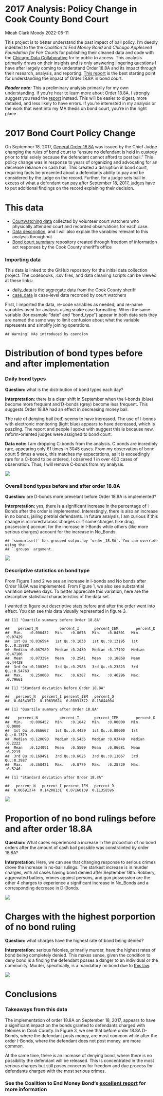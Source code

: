 2017 Analysis: Policy Change in Cook County Bond Court
================
Micah Clark Moody
2022-05-11

This project is to better understand the past impact of bail policy. I’m
deeply indebted to the the *Coalition to End Money Bond* and *Chicago
Appleseed Foundation for Fair Courts* for publishing their cleaned data
and code with the [Chicago Data
Collaborative](https://gitlab.com/ChicagoDataCooperative) for te public
to access. This analysis primarily draws on their insights and is only
answering lingering questions I have after largely coming to understand
Order 18.8A and its impact through their research, analysis, and
reporting. [This
report](http://www.chicagoappleseed.org/wp-content/uploads/2018/02/Courtwatching-Report_Coalition-to-End-Money-Bond_FINAL_2-25-18.pdf)
is the best starting point for understanding the impact of Order 18.8A
in bond court.

***Reader note:*** This a preliminary analysis primarily for my own
understanding. If you’re hear to learn more about Order 18.8A, I
strongly suggest you read the
[report](http://www.chicagoappleseed.org/wp-content/uploads/2018/02/Courtwatching-Report_Coalition-to-End-Money-Bond_FINAL_2-25-18.pdf)
instead. This will be easier to digest, more detailed, and less likely
to have errors. If you’re interested in my analysis or the work that
went into my MA thesis on bond court, you’re in the right place.

# 2017 Bond Court Policy Change

On September 18, 2017, [General Order
18.8A](https://www.cookcountycourt.org/Manage/Division-Orders/View-Division-Order/ArticleId/2562/GENERAL-ORDER-NO-18-8A-Procedures-for-Bail-Hearings-and-Pretrial-Release)
was issued by the Chief Judge changing the rules of bond court to
“ensure no defendant is held in custody prior to trial solely because
the defendant cannot afford to post bail.” This policy change was in
response to years of organizing and advocating for an decrease reliance
on cash bail. This created a disruption in bond court, requiring facts
be presented about a defendants ability to pay and be considered by the
judge on the record. Further, for a judge sets bail in excess of what a
defendant can pay after September 18, 2017, judges have to put
additional findings on the record explaining their decision.

# This data

-   [Courtwatching
    data](https://gitlab.com/ChicagoDataCooperative/court-observation/-/tree/master)
    collected by volunteer court watchers who physically attended court
    and recorded observations for each case.
-   [Data
    description](https://gitlab.com/ChicagoDataCooperative/court-observation/-/blob/master/data_processing.Rmd),
    and I will also explain the variables relevant to this analysis
    throughout
-   [Bond court
    summary](https://gitlab.com/ChicagoDataCooperative/bond-court-dispositions)
    repository created through freedom of information act responses by
    the Cook County sheriff’s office

### Importing data

This data is linked to the GitHub repository for the initial data
collection project. The codebooks, .csv files, and data cleaning scripts
can be viewed at these links:

-   [daily_data](https://gitlab.com/ChicagoDataCooperative/bond-court-dispositions)
    is the aggregate data from the Cook County sheriff  
-   [case_data](https://gitlab.com/ChicagoDataCooperative/court-observation/-/tree/master)
    is case-level data recorded by court watchers

First, I imported the data, re-code variables as needed, and re-name
variables used for analysis using snake case formatting. When the same
variable (for example “date” and “bond_type”) appear in both data sets
they are named the same way to limit confusion about what the variable
represents and simplify joining operations.

    ## Warning: NAs introduced by coercion

# Distribution of bond types before and after implementation

### Daily bond types

**Question:** what is the distribution of bond types each day?

**Interpretation:** there is a clear shift in September when the I-bonds
(blue) become more frequent and D-bonds (grey) become less frequent.
This suggests Order 18.8A had an effect in decreasing money bail.

The rate of denying bail (red) seems to have increased. The use of
I-bonds with electronic monitoring (light blue) appears to have
decreased, which is puzzling. The report and people I spoke with suggest
this is because new, reform-oriented judges were assigned to bond court.

**Data note:** I am dropping C-bonds from the analysis. C bonds are
incredibly rare, appearing only 61 times in 3045 cases. From my
observation of bond court 5 times a week, this matches my expectations,
as it is exceedingly rare for a C-bond to be ordered, I observed 1 in
over 400 cases of observation. Thus, I will remove C-bonds from my
analysis.

![](2017_data_analysis_files/figure-gfm/bond_type_daily-1.png)<!-- -->

### Overall bond types before and after order 18.8A

**Question:** are D-bonds more prevelant before Order 18.8A is
implemented?

**Interpretation:** yes, there is a significant increase in the
percentage of I-Bonds after the order is implemented. Interestingly,
there is also an increase in no bonds, jailing pretrial defendants. In
future analysis, I am curious if this change is mirrored across charges
or if some charges (like drug possession) account for the increase in
I-Bonds while others (like more serious charges) account for the
increase in No_Bonds.

    ## `summarise()` has grouped output by 'order_18.8A'. You can override using the
    ## `.groups` argument.

![](2017_data_analysis_files/figure-gfm/bond_type_18.8A-1.png)<!-- -->

### Descriptive statistics on bond type

From Figure 1 and 2 we see an increase in I-bonds and No bonds after
Order 18.8A was implemented. From Figure 1, we also see substantial
variation between days. To better appreciate this variation, here are
the descriptive statistical characteristics of the data set.

I wanted to figure out descriptive stats before and after the order went
into effect. You can see this data visually represented in figure 3.

    ## [1] "Quartile summary before Order 18.8A"

    ##    percent_N          percent_I       percent_IEM        percent_D      
    ##  Min.   :0.006452   Min.   :0.0678   Min.   :0.04301   Min.   :0.07429  
    ##  1st Qu.:0.036594   1st Qu.:0.1833   1st Qu.:0.13195   1st Qu.:0.35882  
    ##  Median :0.067989   Median :0.2439   Median :0.17192   Median :0.47166  
    ##  Mean   :0.073294   Mean   :0.2541   Mean   :0.18868   Mean   :0.44428  
    ##  3rd Qu.:0.100362   3rd Qu.:0.2983   3rd Qu.:0.23823   3rd Qu.:0.54763  
    ##  Max.   :0.250000   Max.   :0.6387   Max.   :0.46296   Max.   :0.79661

    ## [1] "Standard deviation before Order 18.8A"

    ##   percent_N   percent_I percent_IEM   percent_D 
    ##  0.04343572  0.10635624  0.08031372  0.13844004

    ## [1] "Quartile summary after Order 18.8A"

    ##    percent_N          percent_I       percent_IEM        percent_D     
    ##  Min.   :0.006452   Min.   :0.1842   Min.   :0.00000   Min.   :0.0000  
    ##  1st Qu.:0.066667   1st Qu.:0.4429   1st Qu.:0.00000   1st Qu.:0.1379  
    ##  Median :0.120690   Median :0.5435   Median :0.03448   Median :0.2222  
    ##  Mean   :0.124091   Mean   :0.5509   Mean   :0.06681   Mean   :0.2215  
    ##  3rd Qu.:0.169491   3rd Qu.:0.6625   3rd Qu.:0.11667   3rd Qu.:0.2987  
    ##  Max.   :0.368421   Max.   :0.8779   Max.   :0.28729   Max.   :0.5246

    ## [1] "Standard deviation after Order 18.8A"

    ##   percent_N   percent_I percent_IEM   percent_D 
    ##  0.06691374  0.14208131  0.07160139  0.11358596

![](2017_data_analysis_files/figure-gfm/unnamed-chunk-2-1.png)<!-- -->

# Proportion of no bond rulings before and after order 18.8A

**Question:** What cases experienced a increase in the proportion of no
bond orders after the amount of cash bail possible was constrainted by
order 18.8A?

**Interpretation:** Here, we can see that changing response to serious
crimes drove the increase in no-bail rulings. The starkest increase is
in murder charges, with all cases having bond denied after September
18th. Robbery, aggrevated battery, crimes against persons, and gun
possession are the other 4 charges to experience a significant increase
in No_Bonds and a corresponding decrease in D-Bonds.

![](2017_data_analysis_files/figure-gfm/bond_proportion_by_charge-1.png)<!-- -->

# Charges with the highest porportion of no bond ruling

**Question:** what charges have the highest rate of bond being denied?

**Interpretation:** serious felonies, primarily murder, have the highest
rates of bond being completely denied. This makes sense, given the
condition to deny bond is a finding the defendant posses a danger to an
individual or the community. Murder, specifically, is a mandatory no
bond due to [this law]().

![](2017_data_analysis_files/figure-gfm/unnamed-chunk-3-1.png)<!-- -->

# Conclusions

### Takeaways from this data

The implementation of order 18.8A on September 18, 2017, appears to have
a significant impact on the bonds granted to defendants charged with
felonies in Cook County. In Figure 3, we see that before order 18.8A
D-Bonds, where the defendant posts money, are most common while after
the order I-Bonds, where the defendant does not post money, are more
common.

At the same time, there is an increase of denying bond, where there is
no possibility the defendant will be released. This is concentrated in
the most serious charges but still poses concerns for freedom and due
process for defendants charged with the most serious crimes.

### See the Coalition to End Money Bond’s [excellent report](http://www.chicagoappleseed.org/wp-content/uploads/2018/02/Courtwatching-Report_Coalition-to-End-Money-Bond_FINAL_2-25-18.pdf) for more information
